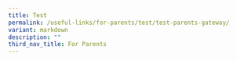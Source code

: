```yaml
---
title: Test
permalink: /useful-links/for-parents/test/test-parents-gateway/
variant: markdown
description: ""
third_nav_title: For Parents
---
```

